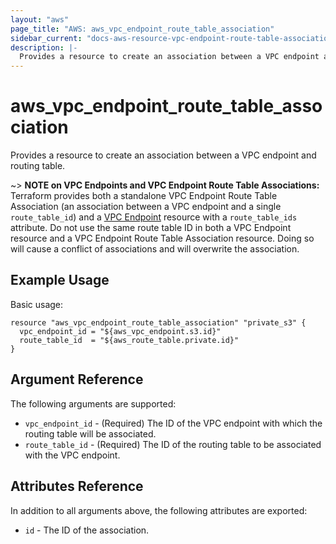 ```yaml
---
layout: "aws"
page_title: "AWS: aws_vpc_endpoint_route_table_association"
sidebar_current: "docs-aws-resource-vpc-endpoint-route-table-association"
description: |-
  Provides a resource to create an association between a VPC endpoint and routing table.
---
```


# aws_vpc_endpoint_route_table_association

Provides a resource to create an association between a VPC endpoint and routing table.

~> **NOTE on VPC Endpoints and VPC Endpoint Route Table Associations:** Terraform provides
both a standalone VPC Endpoint Route Table Association (an association between a VPC endpoint
and a single `route_table_id`) and a [VPC Endpoint](vpc_endpoint.html) resource with a `route_table_ids`
attribute. Do not use the same route table ID in both a VPC Endpoint resource and a VPC Endpoint Route
Table Association resource. Doing so will cause a conflict of associations and will overwrite the association.

## Example Usage

Basic usage:

```hcl
resource "aws_vpc_endpoint_route_table_association" "private_s3" {
  vpc_endpoint_id = "${aws_vpc_endpoint.s3.id}"
  route_table_id  = "${aws_route_table.private.id}"
}
```

## Argument Reference

The following arguments are supported:

* `vpc_endpoint_id` - (Required) The ID of the VPC endpoint with which the routing table will be associated.
* `route_table_id` - (Required) The ID of the routing table to be associated with the VPC endpoint.

## Attributes Reference

In addition to all arguments above, the following attributes are exported:

* `id` - The ID of the association.
